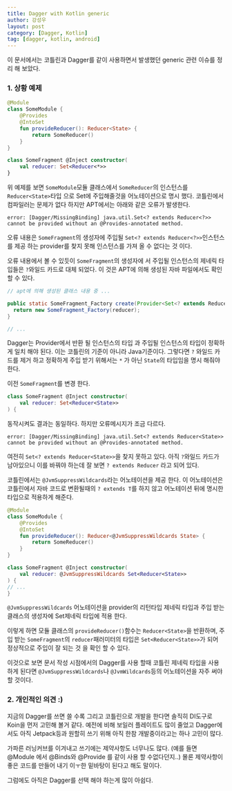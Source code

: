 ```yaml
---
title: Dagger with Kotlin generic
author: 강성우
layout: post
category: [Dagger, Kotlin]
tag: [dagger, kotlin, android]
---
```


이 문서에서는 코틀린과 Dagger를 같이 사용하면서 발생했던 generic 관련 이슈를 정리 해 보았다. 

### 1. 상황 예제

```kotlin
@Module
class SomeModule {
    @Provides
    @IntoSet
    fun provideReducer(): Reducer<State> {
        return SomeReducer()
    }
}

class SomeFragment @Inject constructor(
    val reducer: Set<Reducer<*>>
}
```  

위 예제를 보면 `SomeModule`모듈 클래스에서 `SomeReducer`의 인스턴스를 `Reducer<State>`타입 으로 Set에 주입해줄것을 어노테이션으로 명시 했다. 코틀린에서 컴파일러는 문제가 없다 하지만 APT에서는 아래와 같은 오류가 발생한다. 

```
error: [Dagger/MissingBinding] java.util.Set<? extends Reducer<?>> cannot be provided without an @Provides-annotated method.
```

오류 내용은 `SomeFragment`의 생성자에 주입될 `Set<? extends Reducer<?>>`인스턴스를 제공 하는 provider를 찾지 못해 인스턴스를 가져 올 수 없다는 것 이다. 

오류 내용에서 볼 수 있듯이 `SomeFragment`의 생성자에 서 주입될 인스턴스의 제네릭 타입들은 `?`와일드 카드로 대체 되었다. 이 것은 APT에 의해 생성된 자바 파일에서도 확인 할 수 있다. 

```java
// apt에 의해 생성된 클래스 내용 중 ...

public static SomeFragment_Factory create(Provider<Set<? extends Reducer<?>>> reducer) {
  return new SomeFragment_Factory(reducer);
}

// ...
```

Dagger는 Provider에서 반환 될 인스턴스의 타입 과 주입될 인스턴스의 타입이 정확하게 일치 해야 된다. 이는 코틀린의 기준이 아니라 Java기준이다. 그렇다면 `?` 와일드 카드를 제거 하고 정확하게 주입 받기 위해서는 `*` 가 아닌 `State`의 타입임을 명시 해줘야 한다. 

이전 `SomeFragment`를 변경 한다. 

```kotlin
class SomeFragment @Inject constructor(
    val reducer: Set<Reducer<State>>
) {
```

동작시켜도 결과는 동일하다. 하지만 오류메시지가 조금 다르다. 

```
error: [Dagger/MissingBinding] java.util.Set<? extends Reducer<State>> cannot be provided without an @Provides-annotated method.
```

여전히 `Set<? extends Reducer<State>>`을 찾지 못하고 있다. 아직 `?`와일드 카드가 남아있으니 이를 바꿔야 하는데 잘 보면 `? extends Reducer` 라고 되어 있다. 

코틀린에서는 `@JvmSuppressWildcards`라는 어노테이션을 제공 한다. 이 어노테이션은 코틀린에서 자바 코드로 변환될때의 `? extends T`를 하지 않고 어노테이션 뒤에 명시한 타입으로 적용하게 해준다. 

```kotlin
@Module
class SomeModule {
    @Provides
    @IntoSet
    fun provideReducer(): Reducer<@JvmSuppressWildcards State> {
        return SomeReducer()
    }
}

class SomeFragment @Inject constructor(
    val reducer: @JvmSuppressWildcards Set<Reducer<State>>
) {
// ...
}
```

`@JvmSuppressWildcards` 어노테이션을 provider의 리턴타입 제네릭 타입과 주입 받는 클래스의 생성자에 Set제네릭 타입에 적용 한다. 

이렇게 하면 모듈 클래스의 `provideReducer()`함수는 `Reducer<State>`을 반환하며, 주입 받는 `SomeFragment`의 `reducer`패러미터의 타입은 `Set<Reducer<State>>`가 되어 정상적으로 주입이 잘 되는 것 을 확인 할 수 있다. 

이것으로 보면 문서 작성 시점에서의 Dagger를 사용 할때 코틀린 제네릭 타입을 사용하게 된다면 `@JvmSuppressWildcards`나 `@JvmWildcards`등의 어노테이션을 자주 써야 할 것이다. 

### 2. 개인적인 의견 :)

지금의 Dagger를 쓰면 쓸 수록 그리고 코틀린으로 개발을 한다면 솔직히 DI도구로 Koin을 먼저 고민해 볼거 같다. 예전에 비해 보일러 플레이트도 많이 줄었고 Dagger에서도 아직 Jetpack등과 원할히 쓰기 위해 아직 한참 개발중이라고는 하나 고민이 많다. 

가파른 러닝커브를 이겨내고 쓰기에는 제약사항도 너무나도 많다. (예를 들면 @Module 에서 @Binds와 @Provide 를 같이 사용 할 수없다던지..) 몰론 제약사항이 좋은 코드를 만들어 내기 이ㅜ한 밑바탕이 된다고 해도 말이다. 

그럼에도 아직은 Dagger를 선택 해야 하는게 많이 아쉽다. 